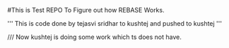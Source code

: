 #This is Test REPO To Figure out how REBASE Works.

'''
This is code done by tejasvi sridhar to kushtej and pushed to kushtej
'''

/// Now kushtej is doing some work which ts does not have.
